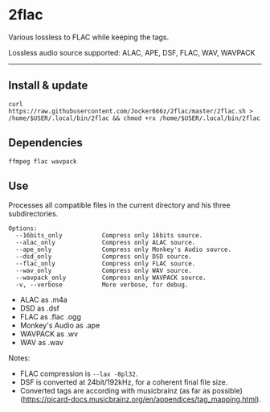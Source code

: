 # 2flac

Various lossless to FLAC while keeping the tags.

Lossless audio source supported: ALAC, APE, DSF, FLAC, WAV, WAVPACK

--------------------------------------------------------------------------------------------------
## Install & update
`curl https://raw.githubusercontent.com/Jocker666z/2flac/master/2flac.sh > /home/$USER/.local/bin/2flac && chmod +rx /home/$USER/.local/bin/2flac`

## Dependencies
`ffmpeg flac wavpack`

## Use
Processes all compatible files in the current directory and his three subdirectories.
```
Options:
  --16bits_only           Compress only 16bits source.
  --alac_only             Compress only ALAC source.
  --ape_only              Compress only Monkey's Audio source.
  --dsd_only              Compress only DSD source.
  --flac_only             Compress only FLAC source.
  --wav_only              Compress only WAV source.
  --wavpack_only          Compress only WAVPACK source.
  -v, --verbose           More verbose, for debug.
```
* ALAC as .m4a
* DSD as .dsf
* FLAC as .flac .ogg
* Monkey's Audio as .ape
* WAVPACK as .wv
* WAV as .wav

Notes: 
* FLAC compression is `--lax -8pl32`.
* DSF is converted at 24bit/192kHz, for a coherent final file size.
* Converted tags are according with musicbrainz (as far as possible) (https://picard-docs.musicbrainz.org/en/appendices/tag_mapping.html).
